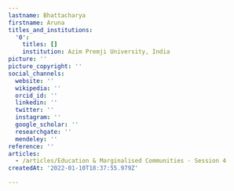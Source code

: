 ```yaml
---
lastname: Bhattacharya
firstname: Aruna
titles_and_institutions:
  '0':
    titles: []
    institution: Azim Premji University, India
picture: ''
picture_copyright: ''
social_channels:
  website: ''
  wikipedia: ''
  orcid_id: ''
  linkedin: ''
  twitter: ''
  instagram: ''
  google_scholar: ''
  researchgate: ''
  mendeley: ''
reference: ''
articles:
  - /articles/Education & Marginalised Communities - Session 4
createdAt: '2022-01-10T18:37:55.979Z'

---
```

